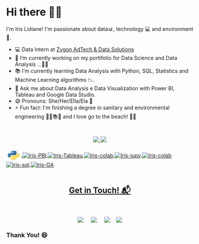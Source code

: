 # Hi there 👋🖖

I'm Iris Lidiane! I'm passionate about data📊, technology 💻 and  environment🌱. 

- 💻 Data Intern at [Zygon AdTech & Data Solutions](https://www.linkedin.com/company/zygon-adtech-data/?originalSubdomain=br)
- 🔭 I’m currently working on my portifolio for Data Science and Data Analysis ...👩‍💻
- 📚 I’m currently learning Data Analysis with Python, SQL, Statistics and Machine Learning algorithms 📉.
- 💬 Ask me about Data Analysis e Data Visualization with Power BI, Tableau and Google Data Studio.
- 😄 Pronouns: She/Her/Ella/Ela 🌈
- ⚡ Fun fact: I'm finishing a degree in sanitary and environmental engineering 👷‍♀️📚🌱 and I love go to the beach! 🛶🤿
#

<div align="center">
  <a href="https://github.com/irislidiane">
  <img height="180em" src="https://github-readme-stats.vercel.app/api?username=irislidiane&show_icons=true&theme=dark&include_all_commits=true&count_private=true"/>
  <img height="180em" src="https://github-readme-stats.vercel.app/api/top-langs/?username=irislidiane&layout=compact&langs_count=7&theme=dark"/>
</div>
  
  <div style="display: inline_block"><br>
   <img align="center" alt="Iris-Python" height="30" width="40" src="https://raw.githubusercontent.com/devicons/devicon/master/icons/python/python-original.svg">
   <img align="center" alt="Iris-PBI" height="30" width="90" src="https://img.shields.io/badge/PowerBI-F2C811?style=for-the-badge&logo=Power%20BI&logoColor=white">
   <img align="center" alt="Iris-Tableau" height="30" width="90" src="https://img.shields.io/badge/Tableau-E97627?style=for-the-badge&logo=Tableau&logoColor=white">
   <img align="center" alt="Iris-colab" height="30" width="90" src="https://img.shields.io/badge/Colab-F9AB00?style=for-the-badge&logo=googlecolab&color=525252">
   <img align="center" alt="Iris-jupy" height="30" width="100" src="https://img.shields.io/badge/Jupyter-F37626.svg?&style=for-the-badge&logo=Jupyter&logoColor=white">
    <img align="center" alt="Iris-colab" height="30" width="90" src="https://img.shields.io/badge/Pandas-2C2D72?style=for-the-badge&logo=pandas&logoColor=white">
   <img align="center" alt="Iris-sql" height="30" width="140" src="https://img.shields.io/badge/Microsoft%20SQL%20Server-CC2927?style=for-the-badge&logo=microsoft%20sql%20server&logoColor=white">
   <img align="center" alt="Iris-GA" height="30" width="140" src="https://img.shields.io/badge/Google%20Analytics-E37400?style=for-the-badge&logo=google%20analytics&logoColor=white">

</div> 
  
<Br>
<h2 align="center">Get in Touch! 📬</h2>
<Br>
<p align="center">
<a href="https://www.linkedin.com/in/iris-lidiane/" target="blank"><img align="center" src="https://img.shields.io/badge/LinkedIn-0077B5?style=for-the-badge&logo=linkedin&logoColor=white" /></a> &nbsp;&nbsp;&nbsp;  <a href="mailto:irislidiane.eng@gmail.com" target="blank"><img align="center" src="https://img.shields.io/badge/Gmail-D14836?style=for-the-badge&logo=gmail&logoColor=white" /></a>    &nbsp;&nbsp;&nbsp;       <a href="https://github.com/irislidiane" target="blank"><img align="center" src="https://img.shields.io/badge/GitHub-100000?style=for-the-badge&logo=github&logoColor=white" /></a>&nbsp;&nbsp;&nbsp;       <a href="https://www.behance.net/irissantos11" target="blank"><img align="center" src="https://img.shields.io/badge/-Behance-blue?style=for-the-badge&logo=behance&logoColor=white" /></a>
</p>

### Thank You! 😄


